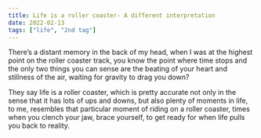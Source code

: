 ```yaml
---
title: Life is a roller coaster- A different interpretation
date: 2022-02-13
tags: ["life", "2nd tag"]
---
```


There’s a distant memory in the back of my head, when I was at the highest point on the roller coaster
track, you know the point where time stops and the only two things you can sense are the beating of your
heart and stillness of the air, waiting for gravity to drag you down?

They say life is a roller coaster, which is pretty accurate not only in the sense that it has lots of
ups and downs, but also plenty of moments in life, to me, resembles that particular moment of riding on
a roller coaster, times when you clench your jaw, brace yourself, to get ready for when life pulls you
back to reality.
